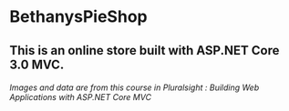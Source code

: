 # BethanysPieShop
## This is an online store built with ASP.NET Core 3.0 MVC. 
###### Images and data are from this course in Pluralsight : Building Web Applications with ASP.NET Core MVC
